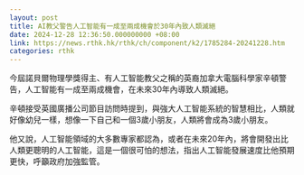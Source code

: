 ```yaml
---
layout: post
title: AI教父警告人工智能有一成至兩成機會於30年內致人類滅絕
date: 2024-12-28 12:36:50.000000000 +08:00
link: https://news.rthk.hk/rthk/ch/component/k2/1785284-20241228.htm
categories: rthk
---
```


今屆諾貝爾物理學獎得主、有人工智能教父之稱的英裔加拿大電腦科學家辛頓警告，人工智能有一成至兩成機會，在未來30年內導致人類滅絕。

辛頓接受英國廣播公司節目訪問時提到，與強大人工智能系統的智慧相比，人類就好像幼兒一樣，想像一下自己和一個3歲小朋友，人類將會成為3歲小朋友。

他又說，人工智能領域的大多數專家都認為，或者在未來20年內，將會開發出比人類更聰明的人工智能，這是一個很可怕的想法，指出人工智能發展速度比他預期更快，呼籲政府加強監管。
